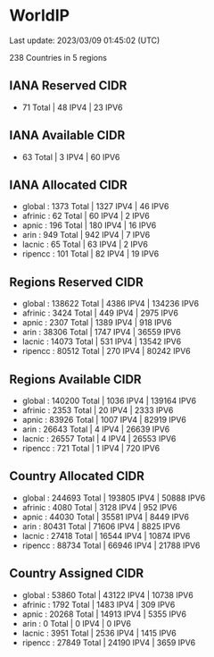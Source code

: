 # WorldIP

Last update: 2023/03/09 01:45:02 (UTC)

238 Countries in 5 regions

## IANA Reserved CIDR

- 71 Total | 48 IPV4 | 23 IPV6

## IANA Available CIDR

- 63 Total | 3 IPV4 | 60 IPV6

## IANA Allocated CIDR

- global : 1373 Total | 1327 IPV4 | 46 IPV6
- afrinic : 62 Total | 60 IPV4 | 2 IPV6
- apnic : 196 Total | 180 IPV4 | 16 IPV6
- arin : 949 Total | 942 IPV4 | 7 IPV6
- lacnic : 65 Total | 63 IPV4 | 2 IPV6
- ripencc : 101 Total | 82 IPV4 | 19 IPV6

## Regions Reserved CIDR

- global : 138622 Total | 4386 IPV4 | 134236 IPV6
- afrinic : 3424 Total | 449 IPV4 | 2975 IPV6
- apnic : 2307 Total | 1389 IPV4 | 918 IPV6
- arin : 38306 Total | 1747 IPV4 | 36559 IPV6
- lacnic : 14073 Total | 531 IPV4 | 13542 IPV6
- ripencc : 80512 Total | 270 IPV4 | 80242 IPV6

## Regions Available CIDR

- global : 140200 Total | 1036 IPV4 | 139164 IPV6
- afrinic : 2353 Total | 20 IPV4 | 2333 IPV6
- apnic : 83926 Total | 1007 IPV4 | 82919 IPV6
- arin : 26643 Total | 4 IPV4 | 26639 IPV6
- lacnic : 26557 Total | 4 IPV4 | 26553 IPV6
- ripencc : 721 Total | 1 IPV4 | 720 IPV6

## Country Allocated CIDR

- global : 244693 Total | 193805 IPV4 | 50888 IPV6
- afrinic : 4080 Total | 3128 IPV4 | 952 IPV6
- apnic : 44030 Total | 35581 IPV4 | 8449 IPV6
- arin : 80431 Total | 71606 IPV4 | 8825 IPV6
- lacnic : 27418 Total | 16544 IPV4 | 10874 IPV6
- ripencc : 88734 Total | 66946 IPV4 | 21788 IPV6

## Country Assigned CIDR

- global : 53860 Total | 43122 IPV4 | 10738 IPV6
- afrinic : 1792 Total | 1483 IPV4 | 309 IPV6
- apnic : 20268 Total | 14913 IPV4 | 5355 IPV6
- arin : 0 Total | 0 IPV4 | 0 IPV6
- lacnic : 3951 Total | 2536 IPV4 | 1415 IPV6
- ripencc : 27849 Total | 24190 IPV4 | 3659 IPV6
